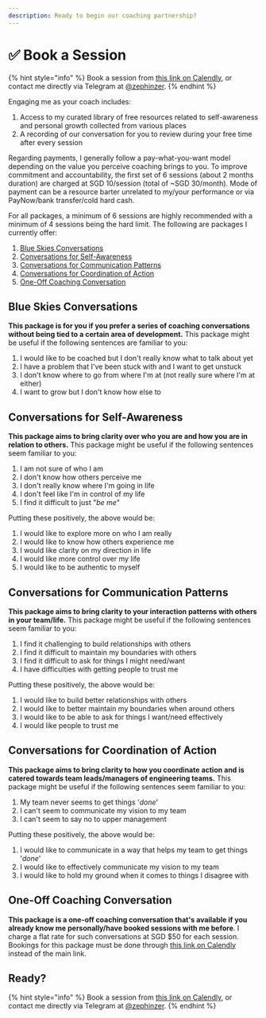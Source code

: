 ```yaml
---
description: Ready to begin our coaching partnership?
---
```


# ✅ Book a Session

{% hint style="info" %}
Book a session from [this link on Calendly](https://calendly.com/fullstackcoaching/30min), or contact me directly via Telegram at [@zephinzer](https://t.me/zephinzer). 
{% endhint %}

Engaging me as your coach includes:

1. Access to my curated library of free resources related to self-awareness and personal growth collected from various places
2. A recording of our conversation for you to review during your free time after every session

Regarding payments, I generally follow a pay-what-you-want model depending on the value you perceive coaching brings to you. To improve commitment and accountability, the first set of 6 sessions \(about 2 months duration\) are charged at SGD 10/session \(total of ~SGD 30/month\). Mode of payment can be a resource barter unrelated to my/your performance or via PayNow/bank transfer/cold hard cash. 

For all packages, a minimum of 6 sessions are highly recommended with a minimum of 4 sessions being the hard limit. The following are packages I currently offer:

1. [Blue Skies Conversations](book-a-session.md#blue-skies-conversations)
2. [Conversations for Self-Awareness](book-a-session.md#conversations-for-self-awareness)
3. [Conversations for Communication Patterns](book-a-session.md#conversations-for-communication-patterns)
4. [Conversations for Coordination of Action](book-a-session.md#conversations-for-coordination-of-action)
5. [One-Off Coaching Conversation](book-a-session.md#one-off-coaching-conversation)

## Blue Skies Conversations

**This package is for you if you prefer a series of coaching conversations without being tied to a certain area of development.** This package might be useful if the following sentences are familiar to you:

1. I would like to be coached but I don't really know what to talk about yet
2. I have a problem that I've been stuck with and I want to get unstuck
3. I don't know where to go from where I'm at \(not really sure where I'm at either\)
4. I want to grow but I don't know how else to

## Conversations for Self-Awareness

**This package aims to bring clarity over who you are and how you are in relation to others.** This package might be useful if the following sentences seem familiar to you:

1. I am not sure of who I am
2. I don't know how others perceive me
3. I don't really know where I'm going in life
4. I don't feel like I'm in control of my life
5. I find it difficult to just "_be me_"

Putting these positively, the above would be:

1. I would like to explore more on who I am really
2. I would like to know how others experience me
3. I would like clarity on my direction in life
4. I would like more control over my life
5. I would like to be authentic to myself

## Conversations for Communication Patterns

**This package aims to bring clarity to your interaction patterns with others in your team/life.** This package might be useful if the following sentences seem familiar to you:

1. I find it challenging to build relationships with others
2. I find it difficult to maintain my boundaries with others
3. I find it difficult to ask for things I might need/want
4. I have difficulties with getting people to trust me

Putting these positively, the above would be:

1. I would like to build better relationships with others
2. I would like to better maintain my boundaries when around others
3. I would like to be able to ask for things I want/need effectively
4. I would like people to trust me

## Conversations for Coordination of Action

**This package aims to bring clarity to how you coordinate action and is catered towards team leads/managers of engineering teams.** This package might be useful if the following sentences seem familiar to you:

1. My team never seems to get things '_done_'
2. I can't seem to communicate my vision to my team
3. I can't seem to say no to upper management

Putting these positively, the above would be:

1. I would like to communicate in a way that helps my team to get things '_done_'
2. I would like to effectively communicate my vision to my team
3. I would like to hold my ground when it comes to things I disagree with

## One-Off Coaching Conversation

**This package is a one-off coaching conversation that's available if you already know me personally/have booked sessions with me before**. I charge a flat rate for such conversations at SGD $50 for each session. Bookings for this package must be done through [this link on Calendly](https://calendly.com/fullstackcoaching/60min) instead of the main link.

## Ready?

{% hint style="info" %}
Book a session from [this link on Calendly](https://calendly.com/fullstackcoaching/30min), or contact me directly via Telegram at [@zephinzer](https://t.me/zephinzer). 
{% endhint %}


